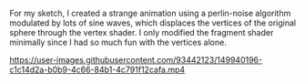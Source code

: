 For my sketch, I created a strange animation using a perlin-noise algorithm modulated by lots of sine waves, which displaces the vertices of the original sphere through the vertex shader. 
I only modified the fragment shader minimally since I had so much fun with the vertices alone. 

https://user-images.githubusercontent.com/93442123/149940196-c1c14d2a-b0b9-4c66-84b1-4c791f12cafa.mp4
